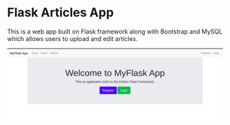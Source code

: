 # Flask Articles App
This is a web app built on Flask framework along with Bootstrap and MySQL which allows users to upload and edit articles.

![Web App](https://github.com/howlettjames/Flask-Articles-App/blob/main/Test/running.png "Running")
